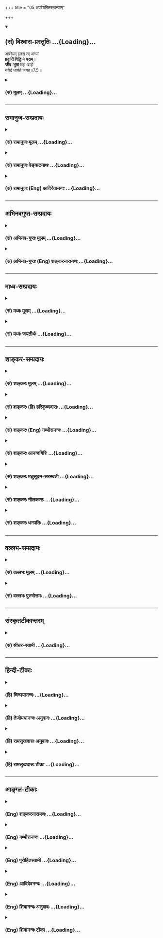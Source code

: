 +++
title = "05 अपरेयमितस्त्वन्याम्"

+++
<div class="js_include" newlevelforh1="2" title="(सं) विश्वास-प्रस्तुतिः" unfilled url="/mahAbhAratam/vyAsaH/shlokashaH/06-bhIShma-parva/03-bhagavad-gItA-parva/saMskRtam/vishvAsa-prastutiH/07_jnAna-vijnAna-yogaH/05_apareyamitastvany.md">
<details open><summary><h2>(सं) विश्वास-प्रस्तुतिः ...{Loading}...</h2></summary>

अपरेयम् इतस् त्व् अन्यां  
**प्रकृतिं विद्धि** मे **पराम्**।  
**जीव-भूतां** महा-बाहो  
ययेदं धार्यते जगत्॥7.5॥
</details>
</div>
<div class="js_include collapsed" newlevelforh1="3" title="(सं) मूलम्" unfilled url="/mahAbhAratam/vyAsaH/shlokashaH/06-bhIShma-parva/03-bhagavad-gItA-parva/saMskRtam/mUlam/07_jnAna-vijnAna-yogaH/05_apareyamitastvany.md">
<details><summary><h3>(सं) मूलम् ...{Loading}...</h3></summary>

अपरेयमितस्त्वन्यां प्रकृतिं विद्धि मे पराम्।  
जीवभूतां महाबाहो ययेदं धार्यते जगत्।।7.5।।
</details>
</div>


_________________
## रामानुज-सम्प्रदायः
<div class="js_include collapsed" newlevelforh1="3" title="(सं) रामानुजः मूलम्" unfilled url="/mahAbhAratam/vyAsaH/shlokashaH/06-bhIShma-parva/03-bhagavad-gItA-parva/saMskRtam/rAmAnujaH/mUlam/07_jnAna-vijnAna-yogaH/05_apareyamitastvany.md">
<details><summary><h3>(सं) रामानुजः मूलम् ...{Loading}...</h3></summary>

।।7.5।।**इयं** मम **अपरा** प्रकृतिः **इतः तु अन्याम्** इतः अचेतनायाः
चेतनभोग्यभूतायाः प्रकृतेः विसजातीयाकारां **जीवभूतां परं** तस्याः
भोक्तृत्वेन प्रधानभूतां चेतनरूपां मदीयां **प्रकृतिं विद्धि यया इदम्**
अचेतनं कृत्स्नं **जगद् धार्यते।**

</details>
</div>
<div class="js_include collapsed" newlevelforh1="3" title="(सं) रामानुजः वेङ्कटनाथः" unfilled url="/mahAbhAratam/vyAsaH/shlokashaH/06-bhIShma-parva/03-bhagavad-gItA-parva/saMskRtam/rAmAnujaH/venkaTanAthaH/07_jnAna-vijnAna-yogaH/05_apareyamitastvany.md">
<details><summary><h3>(सं) रामानुजः वेङ्कटनाथः ...{Loading}...</h3></summary>

  
  
।।7.5।। एवमचिद्विलक्षणत्वं प्रतिपादितम् अतथाभूताज्जीवादपि विलक्षणत्वं
प्रतिपाद्यतेअपरेयम् इति श्लोकेन। अपरा अनुत्कृष्टा अप्रधानभूतेत्यर्थः।
तुशब्दोऽत्यन्तवैलक्षण्यपरः। इतः पराम् इत्येतावतैव स्वरूपभेदे
सुवचेऽप्यन्यशब्दो वैजात्यद़ृढीकरणार्थ इत्यभिप्रायेणअचेतनाया
इत्यादिकमुक्तम्। भोक्ता भोग्यम् श्वे.उ.1।12 इत्यादिश्रुत्यनुसारेण
भोक्तृत्वभोग्यत्वाभ्यां परत्वापरत्वे दर्शिते। इदं जगत् इति
प्रमाणसिद्धनिर्देशासङ्कोचात् कृत्स्नमित्युक्तम्। तत्रइदम् इति
पराक्त्वनिर्देशेन सूचितमचेतनत्वम्। इदं च धारणं जागरादिषु सङ्कल्पत इति
प्रत्यक्षादिसिद्धम् अन्यदाऽपि स्वरूपतो धारणमिति।  
  

</details>
</div>
<div class="js_include collapsed" newlevelforh1="3" title="(सं) रामानुजः (Eng) आदिदेवानन्दः" unfilled url="/mahAbhAratam/vyAsaH/shlokashaH/06-bhIShma-parva/03-bhagavad-gItA-parva/saMskRtam/rAmAnujaH/english/AdidevAnandaH/07_jnAna-vijnAna-yogaH/05_apareyamitastvany.md">
<details><summary><h3>(सं) रामानुजः (Eng) आदिदेवानन्दः ...{Loading}...</h3></summary>

7.5 This is My lower Prakrti. But know My higher Prakrti which is different from this, i.e., whose nature is different from this inanimate Prakrti constituting the objects of enjoyment to animate beings. It is
'higher', i.e., is more pre-eminent compared to the lower Prakrti which is constituted only of inanimate substances. This higher Nature of Mine is the individual self. Know this as My higher Prakrti through which the whole inanimate universe is sustained.

</details>
</div>


_________________
## अभिनवगुप्त-सम्प्रदायः
<div class="js_include collapsed" newlevelforh1="3" title="(सं) अभिनव-गुप्तः मूलम्" unfilled url="/mahAbhAratam/vyAsaH/shlokashaH/06-bhIShma-parva/03-bhagavad-gItA-parva/saMskRtam/abhinava-guptaH/mUlam/07_jnAna-vijnAna-yogaH/05_apareyamitastvany.md">
<details><summary><h3>(सं) अभिनव-गुप्तः मूलम् ...{Loading}...</h3></summary>

।।7.4 7.5।। भूमिरिति। अपरेति। इयमिति प्रत्यक्षेण या संसारावस्थायां।
सर्वजनपरिदृश्यमाना सा चैकैव सती प्रकाराष्टकेन भिद्यते इति
एकप्रकृत्यारब्धत्वादेकमेव विश्वमिति प्रकृतिवादेऽपि अद्वैतं प्रदर्शितम्।
सैव जीवत्वं पुरुषत्वं प्राप्ता परा ममैव नान्यस्य च। सा +++(S omits सा)+++
उभयरूपा वेद्यवेदकात्मकप्रपञ्चोपरचनविचित्रा तत एव
स्वात्मविमलमुकुरतलकलितसकलभावभूमिः स्वस्वभावात्मिका सततमव्यभिचारिणी
प्रकृतिः। इदं जगत् भूम्यादि।

</details>
</div>
<div class="js_include collapsed" newlevelforh1="3" title="(सं) अभिनव-गुप्तः (Eng) शङ्करनारायणः" unfilled url="/mahAbhAratam/vyAsaH/shlokashaH/06-bhIShma-parva/03-bhagavad-gItA-parva/saMskRtam/abhinava-guptaH/english/shankaranArAyaNaH/07_jnAna-vijnAna-yogaH/05_apareyamitastvany.md">
<details><summary><h3>(सं) अभिनव-गुप्तः (Eng) शङ्करनारायणः ...{Loading}...</h3></summary>

7.4-5 Bhumih etc. Apard etc. \[The demonstrative\] 'this' denotes what
is being perceived \[as objects\] through sense-organs by all men at the
stage of mundane life. This is only one and at the same time is divided
eigth-fold. Therefore the universe is one and unitary, because it is
made of one single material cause. By this statement, monism is
demonstrated even while following the Prakrti theory. The selfsame
Prakrti has become the living one i.e., the personal Soul. Hence it is
superior \[to what has become eight-fold\]. It also belongs to Me alone
and not to anybody else. This Prakrti is \[thus\] two-fold and varied in
the form of the universe consisting of the knowables and the knower.
That is why this Prakrti (the basic material nature), being the
substratum of all beings reflected on the surface of the clean mirror,
viz., the Self , is nothing but Self's own nature and \[hence\] never
leaves Him. This world : the Earth etc. \[mentioned in the 4th verse\].

</details>
</div>


_________________
## माध्व-सम्प्रदायः
<div class="js_include collapsed" newlevelforh1="3" title="(सं) मध्वः मूलम्" unfilled url="/mahAbhAratam/vyAsaH/shlokashaH/06-bhIShma-parva/03-bhagavad-gItA-parva/saMskRtam/madhvaH/mUlam/07_jnAna-vijnAna-yogaH/05_apareyamitastvany.md">
<details><summary><h3>(सं) मध्वः मूलम् ...{Loading}...</h3></summary>

।।7.5।। अपराऽनुत्तमा। वक्ष्यमाणामपेक्ष्य जीवभूता श्रीः जीवानां
प्राणधारिणी चिद्रूपभूता सर्वदा सती एतन्महइदं महद्भूतम् बृ.उ.2।4।12 इति
श्रुतेः। जगाद चप्रकृती द्वे तु देवस्य जडा चैवाजडा तथा। अव्यक्ताख्या जडा
सा च सृष्ट्या भिन्नाष्टधा पुनः। महान्बुद्धिर्मनश्चैव पञ्चभूतानि चेति ह।
अवरा सा जडा श्रीश्च परेयं धार्यते तथा। चिद्रूपा सा त्वनन्ता च अनादिनिधना
परा। यत्समं तु प्रियं किञ्चिन्नास्ति विष्णोर्महात्मनः। नारायणस्य महिषी
माता सा ब्रह्मणोऽपि हि। ताभ्यामिदं जगत्सर्वं हरिः सुज्ञति भूतराड्। इति
नारदीये।

</details>
</div>
<div class="js_include collapsed" newlevelforh1="3" title="(सं) मध्वः जयतीर्थः" unfilled url="/mahAbhAratam/vyAsaH/shlokashaH/06-bhIShma-parva/03-bhagavad-gItA-parva/saMskRtam/madhvaH/jayatIrthaH/07_jnAna-vijnAna-yogaH/05_apareyamitastvany.md">
<details><summary><h3>(सं) मध्वः जयतीर्थः ...{Loading}...</h3></summary>

।।7.5।। अपरशब्दस्यानेकार्थत्वात् विवक्षितमर्थमाह **अपरे**ति।
अनुत्तमत्वस्य सापेक्षत्वात् किमपेक्षयेत्यत आह **वक्ष्यमाणामि**ति।
सन्निधानादिति भावः। जीवलक्षणां जीवत्वं प्राप्तमिति व्याख्याननिरासार्थमाह
**जीवभूते**ति। कथं सा जीवभूता इत्यत आह **जीवानामि**ति।
प्राणधारिणीत्येवोक्ते स्वप्राणधारिणीतिप्रतीतिः स्यात् तन्निरासार्थमुक्तं
**जीवानामि**ति। सर्वजीवदेहेषु स्थित्वा तदीयान्प्राणांस्तत्र
धारयतीत्यर्थः। स्वप्राणधारिणी कुतो न स्यात् इत्यत आह **चिद्रूपे**ति।
ज्ञानात्मकविग्रहवती। यद्वाजीव प्राणधारणे इत्यतो जीवशब्दस्य
यौगिकार्थमुक्त्वा गौणीं वृत्तिमाश्रित्यार्थान्तरमनेनोक्तम्। भूतशब्दस्य
सर्वदासत्त्ववाचित्वे प्रयोगं दर्शयति **एतदि**ति। प्रकृतिमपेक्ष्य श्रियः
परत्वोपपादनार्थमेतत्भूमिः इत्यादेरभिमतमर्थं पुराणवाक्येन स्थापयति
**जगाद** **चे**ति। देवस्यैव। सृज्यत इति सृष्टिः कार्यं
कार्यरूपेणेत्यर्थः। अनेन भूम्यादिशब्दैः पञ्चतन्मात्राण्येवोच्यन्ते न
स्थूलानि भूतानि। मन इति तत्कारणमहङ्कारः बुद्धिरिति महत्तत्त्वम् अहङ्कार
इत्यविद्यासंयुक्तमव्यक्तंभिन्ना प्रकृतिरष्टधा इति वचनादिति व्याख्यानं
निरस्तम्। कार्यरूपेणाष्टधा भिन्नेति व्याख्यानसम्भवेन
प्रसिद्धार्थपरित्यागायोगान्महत्यहङ्कारस्यान्तर्भाव इत्येवेति सम्बन्धः।
जडेत्यवरत्वोपपादनम्। श्रीः परा इत्यस्योपपादनमियं धार्यते तयेत्यादि।
अनन्ता देशतः गुणतश्च। परा मुख्या। अनादिनिधना नत्वव्यक्तवद्विक्रियावती।

</details>
</div>


_________________
## शाङ्कर-सम्प्रदायः
<div class="js_include collapsed" newlevelforh1="3" title="(सं) शङ्करः मूलम्" unfilled url="/mahAbhAratam/vyAsaH/shlokashaH/06-bhIShma-parva/03-bhagavad-gItA-parva/saMskRtam/shankaraH/mUlam/07_jnAna-vijnAna-yogaH/05_apareyamitastvany.md">
<details><summary><h3>(सं) शङ्करः मूलम् ...{Loading}...</h3></summary>

।।7.5।। **अपरा** न परा निकृष्टा अशुद्धा अनर्थकरी संसारबन्धनात्मिका
**इयम्। इतः** अस्याः यथोक्तायाः **तु अन्यां** विशुद्धां **प्रकृतिं** मम
आत्मभूतां **विद्धि** **मे परां** प्रकृष्टां **जीवभूतां**
क्षेत्रज्ञलक्षणां प्राणधारणनिमित्तभूतां हे **महाबाहो यया** प्रकृत्या
**इदं धार्यते जगत्** अन्तः प्रविष्टया।।

</details>
</div>
<div class="js_include collapsed" newlevelforh1="3" title="(सं) शङ्करः (हि) हरिकृष्णदासः" unfilled url="/mahAbhAratam/vyAsaH/shlokashaH/06-bhIShma-parva/03-bhagavad-gItA-parva/saMskRtam/shankaraH/hindI/harikRShNadAsaH/07_jnAna-vijnAna-yogaH/05_apareyamitastvany.md">
<details><summary><h3>(सं) शङ्करः (हि) हरिकृष्णदासः ...{Loading}...</h3></summary>

।।7.5।। यह ( उपर्युक्त ) मेरी अपरा प्रकृति है अर्थात् परा नहीं किंतु
निकृष्ट है अशुद्ध है और अनर्थ करनेवाली है एवं संसारबन्धनरूपा है। और हे
महाबाहो इस उपर्युक्त प्रकृतिमें दूसरी जीवरूपा अर्थात् प्राणधारणकी
निमित्त बनी हुई जो क्षेत्रज्ञरूपा प्रकृति है अन्तरमें प्रवृष्ट हुई जिस
प्रकृतिद्वारा यह समस्त जगत् धारण किया जाता है उसको तू मेरी परा प्रकृति
जान अर्थात् उसे मेरी आत्मरूपा उत्तम और शुद्ध प्रकृति जान।

</details>
</div>
<div class="js_include collapsed" newlevelforh1="3" title="(सं) शङ्करः (Eng) गम्भीरानन्दः" unfilled url="/mahAbhAratam/vyAsaH/shlokashaH/06-bhIShma-parva/03-bhagavad-gItA-parva/saMskRtam/shankaraH/english/gambhIrAnandaH/07_jnAna-vijnAna-yogaH/05_apareyamitastvany.md">
<details><summary><h3>(सं) शङ्करः (Eng) गम्भीरानन्दः ...{Loading}...</h3></summary>

7.5 O mighty-armed one, iyam, this; is apara, the inferior (Prakrti)-not
the higher, (but)-the impure, the source of evil and having the nature
of worldly bondage. Viddhi, know; anyam, the other, pure; prakrtim,
Prakrti; me, of Mine, which is essentially Myself; which, tu, however;is
param, higher, more exalted; itah, than this (Prakrti) already spoken
of; Jiva-bhutam, which has taken the form of the individual souls, which
is characterized as 'the Knower of the body (field)', and which is the
cause of sustenance of life; and yaya, by which Prakriti; idam, this;
jagat, world; dharyate, is upheld, by permeating it.

</details>
</div>
<div class="js_include collapsed" newlevelforh1="3" title="(सं) शङ्करः आनन्दगिरिः" unfilled url="/mahAbhAratam/vyAsaH/shlokashaH/06-bhIShma-parva/03-bhagavad-gItA-parva/saMskRtam/shankaraH/AnandagiriH/07_jnAna-vijnAna-yogaH/05_apareyamitastvany.md">
<details><summary><h3>(सं) शङ्करः आनन्दगिरिः ...{Loading}...</h3></summary>

।।7.5।। अचेतनवर्गमेकीकर्तुं प्रकृतेरष्टधा परिणाममभिधाय
विकारावच्छिन्नकार्यकल्पं चेतनवर्गमेकीकर्तुं पुरुषस्य
चैतन्यस्याविद्याशक्त्यवच्छिन्नस्यापि प्रकृतित्वमुक्तां प्रकृतिमनूद्य
दर्शयति **अपरेति।** निकृष्टत्वं स्पष्टयति **अनर्थकरीति।** अनर्थकरत्वमेव
स्फोरयति **संसारेति।** कथंचिदप्यनन्यत्वव्यावृत्त्यर्थस्तुशब्दः।
अन्यामत्यन्तविलक्षणामिति यावत्। अन्यत्वमेव स्पष्टयति **विशुद्धामिति।**
प्रकृतिशब्दस्यान्यप्रयुक्तस्यार्थान्तरमाह **ममेति।** प्रकृष्टत्वमेव
भोक्तृत्वेन स्पष्टयति **जीवभूतामिति।** प्रकृत्यन्तरादस्याः
प्रकृतेरवान्तरविशेषमाह **ययेति।** नहि जीवरहितं जगद्धारयितुं
शक्यमित्याशयेनाह **अन्तरिति।**

</details>
</div>
<div class="js_include collapsed" newlevelforh1="3" title="(सं) शङ्करः मधुसूदन-सरस्वती" unfilled url="/mahAbhAratam/vyAsaH/shlokashaH/06-bhIShma-parva/03-bhagavad-gItA-parva/saMskRtam/shankaraH/madhusUdana-sarasvatI/07_jnAna-vijnAna-yogaH/05_apareyamitastvany.md">
<details><summary><h3>(सं) शङ्करः मधुसूदन-सरस्वती ...{Loading}...</h3></summary>

।।7.5।। एवं क्षेत्रलक्षणायाः प्रकृतेरपरत्वं वदन्क्षेत्रज्ञलक्षणां परां
प्रकृतिमाह या प्रागष्टधोक्ता प्रकृतिः सर्वाचेतनवर्गरूपा सेयमपरा निकृष्टा
जडत्वात्परार्थत्वात्संसारबन्धरूपत्वाच्च। इतस्त्वचेतनवर्गरूपायाः
क्षेत्रलक्षणायाः प्रकृतेरन्यां विलक्षणां
तुशब्दाद्यथाकथंचिदप्यभेदायोग्यां जीवभूतां चेतनात्मिकां क्षेत्रलक्षणां मे
ममात्मभूतां विशुद्धां परां प्रकृष्टां प्रकृतिं। हे महाबाहो यया
क्षेत्रज्ञलक्षणया जीवभूतयाऽन्तरनुप्रविष्टया प्रकृत्येदं जगदचेतनजातं
भाव्यते स्वतो विशीर्य उत्तभ्यतेअनेन जीवेनात्मनानुप्रविश्य नामरूपे
व्याकरवाणि इति श्रुतेः। नहि जीवरहितं धारयितुं शक्यमित्यभिप्रायः।

</details>
</div>
<div class="js_include collapsed" newlevelforh1="3" title="(सं) शङ्करः नीलकण्ठः" unfilled url="/mahAbhAratam/vyAsaH/shlokashaH/06-bhIShma-parva/03-bhagavad-gItA-parva/saMskRtam/shankaraH/nIlakaNThaH/07_jnAna-vijnAna-yogaH/05_apareyamitastvany.md">
<details><summary><h3>(सं) शङ्करः नीलकण्ठः ...{Loading}...</h3></summary>

।।7.5।। एवं क्षेत्रात्मिकां प्रकृतिमुक्त्वा क्षेत्रज्ञात्मिकां तामाह
**अपरेयमिति।** इयं प्रागुक्ता सा अपरा अश्रेष्ठा जडत्वात्। इतस्तु
विलक्षणामन्यां परां चेतनत्वेन मदनन्यत्वादुत्कृष्टां मे मत्संबन्धिनीं
प्रकृतिं जीवभूतां प्राणधारणनिमित्तभूतां क्षेत्रज्ञाख्यां विद्धि जानीहि।
हे महाबाहो यया प्रकृत्या अन्तःप्रविष्टया इदं जगत्स्थावरजंगमशरीरात्मकं
धार्यते।

</details>
</div>
<div class="js_include collapsed" newlevelforh1="3" title="(सं) शङ्करः धनपतिः" unfilled url="/mahAbhAratam/vyAsaH/shlokashaH/06-bhIShma-parva/03-bhagavad-gItA-parva/saMskRtam/shankaraH/dhanapatiH/07_jnAna-vijnAna-yogaH/05_apareyamitastvany.md">
<details><summary><h3>(सं) शङ्करः धनपतिः ...{Loading}...</h3></summary>

।।7.5।। अचेतनवर्गस्य स्वस्मिन्कल्पितत्वं वक्तुं प्रकृतेरष्टधा
परिणाममभिधाय विकारावच्छिन्नस्य कार्यकल्पस्य तथात्वं वक्तुं
चैतन्यस्याविद्यावच्छिन्नस्य प्रकृतित्वमुक्तां प्रकृतिमनूद्य दर्शयति
अपरेति। अपरा निकृष्टाऽशुद्धत्वात् अनर्थकत्वात् संसारस्वरुपत्वात्
बन्धनात्मकत्वात् इयमष्टप्रकारा इतोऽस्या अन्याम्।
कथमप्यनन्यत्वव्यावृत्त्यर्थस्तुशब्दः। विशुद्धत्वात् प्रकृतिं
परामुत्कृष्टां जीवभूतां क्षेत्रलक्षणां प्राणधारणनिमित्तभूतां ममात्मभूतां
विद्धि जानिहि। नहि जीवरहितं जगद्धारयितुं शक्यमित्याशयेन
प्रकृत्यन्तरादस्याः प्रकृतेरवान्तविशेषमाह। यया जगदन्तप्रविष्टयाअनेन
जीवेनात्मनाऽनुप्रविश्य नामरुपे व्याकरवाणि इति श्रुतेर्धार्यते स्वतो
विशीर्यज्जगदचेतनवर्गो विष्टभ्यते यथा महाबाहुना त्वया स्वतो विनश्यत्
राज्यं क्षेत्रधर्मं च धारयितुं शक्यते तथेति भूतानां यथा मृन्मयो घटो
भृत्प्रकृतिक इति कार्यलिङ्गकमनुमानं प्रमाणयन् तद्द्वारा स्वस्य
तत्पदार्थस्याभिन्ननिमित्तोपादानकारणत्वं द्रर्शयति एतदिति। एते परापरे
क्षेत्रक्षेत्रज्ञलक्षणे प्रकृती योनी कारणभूते येषां सर्वेषां भूतानां
कारणभूते तस्मात्स्वप्रकृतिद्वयद्वाराहं सर्वज्ञ ईश्वरो वेदान्तप्रतिपाद्यः
कृत्स्त्रस्य समग्रस्य जगतः प्रभवः उत्पत्तिः प्रलयो विनाशः।
उत्पत्तिविनाशकारणमित्यर्थः। तथाच भगवतो व्यासस्य सूत्राणिजन्माद्यस्य
यतःप्रकृतिश्च प्रतिज्ञादृष्टान्तानुरोधात्अभिध्योपदेशाच्च
साक्षाच्चोभयाम्रानात्आत्मकृतेः परिणामात्योनिश्च हि गीयते इति पूर्वाधिकरण
ब्रह्म जिज्ञास्यमित्युक्तं किलक्षणं पुनस्तद्ब्रह्येत्यत आह
भगवान्सूत्रकारः। जन्मोत्पत्तिरादिर्यस्य तदिदं जन्मास्थितिभङ्गं जन्मादि
अस्य प्रत्यक्षादिसंनिधापितस्य वित्रित्रस्य जगतो यतो जन्मादि
यस्मात्सर्वज्ञात्सर्वशक्तेः कारणद्भवति तद्ब्रह्म। तथाच श्रुतिःयतो वा
इमानि भूतानि जायन्ते। येन जातानि जीवन्ति। यत्प्रयन्तित्यभिसंविशन्ति।
तद्ब्रह्म तद्विजिज्ञासस्व इति। तथाच जगज्जन्मादिकारणत्वं ब्रह्मणो
लक्षणमुक्तम्। तच्च घटादीनां मृदातिवत्प्रकृतित्वे कुलालादिवन्निमित्वे
समानमित्यतो भवति विमर्शः किमात्मकं पुनर्ब्रह्मणः कारणत्वं स्यादिति। तत्र
निमित्तकारणत्वमेव केवलं स्यादिति प्रतिभाति। कस्मात्
ईक्षापूर्वककर्तृत्वश्रवणात्स ईक्षांचक्रेस प्राणमसृजत् इत्यादिश्रुतिभ्यः।
ईक्षापूर्वकं च कर्तृत्वं निमित्तकारणेष्वेव समानमित्यतो भवति विमर्शः
किमात्मकं पुनर्ब्रह्मणः कारणत्वं स्यादिति। तत्र निमित्तकारणत्वमेव केवलं
स्यादिति प्रतिभाति। कस्मात् ईक्षापूर्वककर्तृत्वश्रवणात्स ईक्षांचक्रेस
प्राणमसृजत् इत्यादि श्रुतिभ्यः। ईक्षापूर्वकं च कर्तृत्वं
निमित्तकारणेष्वेव कुलालादिषु दृष्टम्। अनेककारकपूर्विका च
क्रियाफलसिद्धिर्लोके दृष्टा। सच न्याय आदिकर्तर्यापि युक्तः संक्रामयितुं
ईश्वरत्वप्रसिद्धेश्च। ईश्वराणां हि राजवैवस्तवतादीनां निमित्तकारणत्वमेव
केवलं प्रतीयते तद्वत्परमेश्वरस्यापि निमित्तकारणत्वमेव प्रतिपत्तुं
युक्तम्। कार्य चेदं जगत्सावयममचेतनमशुद्धं च दृश्यते तस्य कारणेनापि
तत्सदृशेनैव भाव्यम्। कार्यकारणयोर्मृद्धटादिरुपयोः सादृशयदर्शनात्। ब्रह्म
चनिष्करं निष्क्रियं शान्तं निरवद्यं निरञ्जनम् इत्यादिश्रुतिभ्यो
नैवंविधमवगभ्यते पारिशेष्यात्ततोऽन्यदुपादानकारणमशुद्य्धादिगुणकं
स्मृतिप्रसिद्धमभ्युपेयम्। ब्रह्मकारणत्वश्रुतेर्निमित्तमात्रे
पर्यवसानादित्येवंप्राप्ते आह। प्रकृतिश्चोपादानकारणं ब्रह्माभ्युपेयं
निमित्तकारणं च। न केवलं निमित्तकारणमेव तत्र हेतुमाह
प्रतिज्ञादृष्टान्तानुपरोधात्। एवं प्रतिज्ञादृष्टान्तौ श्रौतौ
नोपरुध्येते। प्रतिज्ञा तावत्उततमादेशमप्राक्षो येनाश्रुतं श्रुतं भवत्यमतं
मतमविज्ञातं विज्ञातम् इत्येकविज्ञानेन सर्वविज्ञानं प्रतिज्ञातम्।
तत्रोपादानकारणे विज्ञाते सर्वं विज्ञातं भवति।
कार्यस्योपादातकारणाव्यतिरेकात्। तक्षादिनिमित्तकारणात्प्रासादादेः
कार्यस्य लोकेऽव्यतिरेकानुपलब्धेर्नास्ति निमित्तकारणाव्यतिरेकः। कार्यस्य
दृष्टान्तोऽपियता सौम्यैकेन मृत्पिण्डेन सर्वं मृन्मयं विज्ञातं
स्याद्वाचारम्भणं विकारो नामधेयं मृतिकेत्येव सत्त्यम् इत्युपादानकारणगोचर
एव आम्रायते। एवं यथासंभवं प्रतिवेदान्तं प्रतिज्ञादृष्टान्तौ
प्रकृतित्वप्रसाधनौ प्रत्येतव्यौयतो वा इमानि भूतानि जायन्ते इत्यत्र यत
इतीयमपि पञ्चमी प्रकृतिलक्षणे एवापादाने द्रष्टव्या। जनिकर्तुः प्रकृतिः इति
विशेषस्मरणात्। निमित्तत्वं तु अधिष्ठात्रन्तराभावादधिगन्तव्यम्।
प्रागुत्पत्तेरेकमेवाद्वितीयमित्यवधारणात्।
अधिष्ठात्रन्तराभावादधिन्तव्यम्।
प्रागुत्पत्तेरेकमेवाद्वितीयमित्यवधारणात्। अधिष्टात्रन्तरत्वे एकविज्ञानेन
सर्वविज्ञानस्यासंभवेन प्रतिज्ञादृष्टान्तोपरोधस्यात्रापि प्रसङ्गाच्च
तस्याधिष्ठात्रन्तराभावाद्ब्रह्मणः कर्तुत्वं
उपादानान्तराभावात्प्रकृतित्वम्। ब्रह्मणः कर्तृत्वप्रकृतित्वे
हेत्वन्तरमाह अभिध्येति। सोऽकामयत बहु स्यां प्रजायेतेतितदैक्षत बहुस्यां
प्रजायेयेति चाभिध्यापूर्विकायाः स्वातन्त्रयप्रवत्तेः कर्तेति गम्यते। बहु
स्यामिति प्रत्यगात्मविषयत्वात्। बहुभवनाभिध्यानस्य प्रकृतिरिति ब्रह्मणः
प्रकृतित्वे हेत्वन्तरमाह साक्षादिति। सर्वाणि ह वा इमानि भूतानि आकाशदेव
समुत्पद्यन्ते आकाशे प्रत्यस्तं यान्ति इति श्रुत्या साक्षाद्ब्रह्मैव
कारणमुपादायोभयोः प्रभवप्रलययोराम्रानात्। यद्धि यस्मादुत्पद्यते यस्मिंश्च
प्रलीयते तत्तस्योपादानं प्रसिद्धम्। यथा घटरुचकादेः मृत्सुवर्णादि। तत्रैव
हेत्वन्तरमाह आत्मकृतेरिति। तदात्मानं स्वयमकुरुत इत्यामनः आत्मानमिति
कर्मत्वस्य स्वयमकुरुतेति कर्तृत्वस्य च दर्शनात्। ननु पूर्वसिद्धस्य सतः
कर्तृत्वेन व्यवस्थितस्य क्रियमाणत्वं कथमिति चेतत्राह परिणामादिति।
घटादिरुपेण मृदातिवत्पूर्वसिद्धिस्यापि सत आत्मनो विशेषेणात्मना
परिणआमात्स्वमिति विशेषणाच्च निमित्तान्तरानपेक्षत्वं च प्रतीयते
परिणामादिति पृथक्सूत्रं वा। इतश्च ब्रह्म प्रकृतिःसच्च
त्यच्चाभवन्निरुक्तं चानिरुक्तं च इत्यादिना ब्रह्मणएव विकारात्मना
परिणामाभ्रानात्। तत्र हेत्वन्तरमाह योनिरिति। कर्तारमीशं पुरुषं
ब्रह्मयोनिम् इतियद्भूतयोनिं परिपश्यन्ति धीराः इति च वेदान्तरेषु हि
यस्माद्योनिश्च ब्रह्म गीयते योनिशब्दश्च प्रकृतिवचनो लोके समधिगतःपृथिवी
योनिरोषधिनस्पतीनाम् इति। यत्पुरुक्तं ईक्षापूर्वकं कर्तृत्वं
निमित्तकारणेष्वेव कुलालादिषु लोके दृष्टं नोपादानेषु इत्यादि
तत्प्रत्युत्यते। न लोकवदिह भवितव्यम्। नह्ययमनुमान गम्योऽर्थः शब्दगम्यता
चास्यार्थस्यातो यथाशब्दमिह भवितव्यं शब्देश्चेक्षितुरीश्वरस्य प्रकृतित्वं
प्रतिपादयतीत्यवोचाम। तथायेन्शचरकारणत्ववादिश्रुत्यनुसारिणीनांअहं
कृत्स्त्रस्य जगतः प्रभवः प्रलयसतथायत्तत्सुक्षममविज्ञेयंस ह्यन्तरात्मा
भूतानां क्षेत्रज्ञश्चेति कथ्यते। तस्मादव्यक्तमुत्पन्नं त्रिगुणं
द्विजसत्तम्। अव्यक्तं पुरुषे ब्रह्मन्निर्गुणे संप्रलीयते।। अतश्च
संक्षेपमिदं श्रृणुध्वं नारायणः सर्वमिदं पुराणः। स सर्गकाले च करोति सर्वं
सैहारकाले च तदत्ति भूयः।। तस्मात्काद्याः प्रवन्ति सर्वे स मूलं शाश्वतिकः
स नित्यः इत्याद्यनेकासामीश्वरस्याभिन्ननिमित्तोपादानकारणतायाः
प्रतिपादकानां स्मृतीनामेवार्थ उपादेयो नत्वचेतनं प्रधानं स्वतन्त्रं जगतः
कारणम्। अण्वादयो जगत उपादानकारणमीश्वरस्तु निमित्तकारणमिति प्रतिपादकानां
साङ्ख्यादिस्मृतीनां गीतादिस्मृतीनां वेदानुरोधिनीनामुपादेयत्वावश्यकत्वेन
तद्विरोधिनीनामेव हेयत्वौचित्यात्। ननु जगत उपादानं ब्रह्म नोपपद्यते
चेतनाादनन्दघनाच्छुद्धाद्ब्रह्मणोऽचोतनस्य सुखदुःखमोहात्मक्सय
प्रीतिपरितापविषादादिहेतोः
स्वर्गनरकाद्युच्चावचरुपस्याशुद्धस्यात्यन्तविलक्षणत्वाद्विलक्षणानां
चोपादानोपादेयभावो लोके नैव दृश्यते। नहि घटादिकार्यं सुवर्णोपादानकं भवति
न वा मुकुटादिकार्यं मृदुपादानकं तस्माज्जगत्सदृशमचेतनं प्रधानादिकमेव
जगदुपादानमप्युपेयम्। तदैक्षत बहु स्याम् इत्यादिचेतनकारणवादास्तु
युक्तिविरोधादचेतनप्रधानपरतया उपचारदीश्वरस्य निमित्त्वमात्रपरतया वा नेया
अचेतनेतपि चेतनवदुपचारदर्शनात्। यथामृदब्रवीदापोऽब्रुवन् इतितत्तेज ऐक्षत
ता आपः ऐक्षन्त ते हेमे प्राणा अहंश्रेयसे विवदमाना ब्रह्म जग्मुः इतिते ह
वाचमूचुस्त्वन्न उद्गाय इत्यादिषु श्रुतिषु लोकेऽपि प्रत्यासन्नपतनतां
कूलस्यालक्ष्य कूलं पिपतिषतीत्यचेतनेपि चेतनवदुपचारो दृष्ट इति चेदुच्यते।
किं यत्किंचिद्वैलक्षण्याज्जगदीश्वरोपादानकं नोपपद्यते उत बहुवैलक्षण्यात्।
नाद्यः। चैतनायतनाच्छरीरात्तदनायतनाद्रोमयाच्चतद्विधस्य केशादेः वृश्चिक्य
चोत्पत्तिदर्शनात्। न द्वितीयः। उदाहृतप्रकृतिविकारयो रुपादिभेदेन
बहुवैलक्षण्यस्योपलभ्यमानत्वात्। किंच ययोः प्रकृतिविकारभावस्तयोः सादृश्यं
किमात्यन्तिकं उत यत्कंचिदाद्ये प्रकृतिविकारभाव एव प्रलीयते। द्वितीयेतु
शरीरादीनां पार्थिकत्वादिस्वभावस्य केशादिष्वनुवृत्तिरिव ब्रह्मणोऽपि
सत्तालक्षणस्य स्वभावस्याकाशादावनुवृप्रलीयते। द्वितीयतु शरीरादीनां
पार्थिवत्वादिस्वभावस्य केशादिष्वनुवृत्तिरिव ब्रह्मणोऽपि सत्तालक्षणस्य
स्वभावस्याकाशादावनुवृत्तिर्दृश्यत इति नानुपपत्तिः। किं
चेश्वरकारणत्वनिषेधकं वैलक्षण्यं किमशेषस्येश्वरस्वभावस्याननुवर्तनं उत
यस्य कस्यचित् उत चैतन्यस्य आद्यपक्षद्वये उक्तमेव हेतुद्वयमनुसंधेयम्। न
तृतीयः। समस्तस्य वस्तुजातस्येश्वरप्रकृतिकत्वादिनंप्रति
यच्चैतन्येनानन्वितं नामीश्वर प्रकृतिकं दृष्टमिति वक्तुमशक्यत्वेन
दृष्टान्ताभावात्। ननु यदि चेतनं शुद्धं शब्दादिहीनं ब्रह्म
तद्विपरीतस्याचेतनस्याशुस्थूलत्वसावयवत्वपरिच्छिन्नत्वादिधर्मकस्य
शब्दादिमतश्च कार्यस्य कारणमिष्टते तर्हि प्रागुत्पत्तेः
कार्यासत्त्वप्रसङ्गस्य सत्कायवादिनस्तवानिष्टस्यापत्तिः। किंच प्रलये
ईश्वरेणाविभागमापद्यमानं कार्यं स्वीयेन धर्मेण कारणमिति दूषयेदिति
ब्रह्मणोऽप्यशुद्य्धादिमत्त्वप्रसङ्गः। अपिचास्मिन्नीश्वरकारणवादेऽपरमप्यसमंजसम्।
सर्वस्य विभागस्याविभागगतस्य पुनरुद्भवे
नियमकारणाभावाद्भोक्तृभोग्यादिविभागेनोत्पत्तिर्न प्राप्तोतीति। किंच
सर्वेषां भोक्तॄणां ब्रह्मणैक्यप्राप्तानां कर्मादिनिमित्तप्रलयेऽपि
पुनरुत्पत्तिस्वीकारे मुक्तानामपि पुनरुत्पत्तिप्रसङ्गः। यदीदं जगत्प्रलये
विभक्तमेव तिष्ठतीतिचेत्प्रलयस्यैवासंभवापत्तिरिति चेदुच्यते। यथेदानीं
कार्यं कारणात्मना सत्तथा प्रागुत्पत्तेरपीति गम्यते। यत्तूक्तं प्रलय
ईश्वरेणाविभागमापन्नमित्यादि तन्न। न दूषयतीत्यत्र दृष्टान्तस्य
सत्त्वात्तद्यथा घटादयो मृदादिप्रकृतिका विकारा
विभागावस्थायामु़च्चावचमध्यमप्रमेदाः सन्तः पुनः कारणाविभागमापन्ना न कारणं
स्वधर्मेण दूषयन्ति कारणे कार्यस्य स्वधर्मेण स्थित्यभ्युपगमप्रसङ्गाच्च।
किंच कार्यस्य कारणानन्यत्वं न प्रलये एवापितु त्रिष्वपि कालेषुआत्मैवेदं
सर्वब्रह्मैवेदं सर्वं पुरस्तात्सर्वं खल्विदं ब्रह्म
इत्येवमादिश्रुतिष्वविशेषेण कार्यस्य कारणानन्यत्वश्रवणात्। कार्यस्य
कारणानन्यत्वेऽपि यथा स्वयं प्रसारितया मायया मायावी त्रिष्वपि कालेषु न
संस्पृश्यते तस्या अवस्तुत्वात् तथा परमात्मापि संसारमायया न संस्पृश्यत
इति कल्पितस्य गुणेन दोषेण वाधिष्टानस्यान्यथात्वायोगात्। यदपि सर्वस्य
विभागस्येत्यादि तदपि न। यथा सुषुप्तिसमाध्यादावपि
स्वाभाविक्यामविभागप्राप्तौ सत्यां मिथ्याज्ञानपोदितत्वात्। यदपि सर्वस्य
पूर्ववद्विभागो भवत्येवमिहापि भविष्यतीत्यदोषात्। एतेन मुक्तानां
पुनरुत्पत्तिप्रसङ्गः प्रत्युक्तः सम्यग्ज्ञानेन
मिथ्याज्ञानस्यापोदितत्वात्। किंच शब्दादिहीनात्प्रधानादेः शब्दादिमतो जगतो
वैलक्षण्यान्न जगत्प्रधादिप्रकृतिकमिति विलक्षणत्वान्नेदं जगत्
ब्रह्मप्रकृतिकमित्याद्युक्तदोषाणां प्रधानादिकारणवादेऽपि
तुल्यत्वादस्मिन्पक्षे न शङ्कितव्याः। तस्मादीश्वरकारणवाद एव यक्तियुक्तः
श्रुतिस्मृतीकमित्याद्युक्तदोषाणां प्रधानादिकारणवादेऽपि
तुल्यत्वादस्मिन्पक्षे न शङ्कितव्याः। तस्मादीश्वरकारणवाद एव युक्तयुक्तः
श्रुतिस्मृतीहासपुराणतात्पर्यसिद्धः सर्वैर्मुमुक्षुभिरभ्युपेयः। एतेन
चेतनकर्तृकमपीक्षणं प्रधानादावौपचारिकंमृदब्रवीत् इत्यादिवदिति
प्रत्युक्तम्। मुख्यसंभवे औपचारिकाश्रयणानौचित्यात्। सेयं तैवतैक्षत
हन्ताहमिमास्तिस्त्रो देवता अनेन जीवेनात्मनानुप्रविश्य नामरुपे व्याकरवाणि
इति ईक्षितुर्जीवात्मभावेन प्रवेशश्रवणाच्च। मृतब्रवीदित्येवंजातीयकया
श्रुत्यापि मृदाद्यभिमानिन्यो वागाद्यभिमानिन्यश्च चेतना देवता
वदनसंवदनादिषु चेतनोचितव्यवहारेषु व्यपदिश्यन्ते। कूलं पिपतिषतीत्यत्रापि
कूलस्य पतनेच्छाचेतनरुपाधिष्ठानापेक्षाप्रकृतित्वं चेश्वरस्यप्रकृतिश्च
प्रतिज्ञादृष्टान्तानुपरोधात् इति सूत्रे साधितमेवेति स्पष्टं चेदमाकरे।

</details>
</div>


_________________
## वल्लभ-सम्प्रदायः
<div class="js_include collapsed" newlevelforh1="3" title="(सं) वल्लभः मूलम्" unfilled url="/mahAbhAratam/vyAsaH/shlokashaH/06-bhIShma-parva/03-bhagavad-gItA-parva/saMskRtam/vallabhaH/mUlam/07_jnAna-vijnAna-yogaH/05_apareyamitastvany.md">
<details><summary><h3>(सं) वल्लभः मूलम् ...{Loading}...</h3></summary>

।।7.5।। अपरेति इतस्त्वन्यामजडां चित्स्वरूपां परां भोक्तृत्वेन प्रधानभूतां
पुरुषत्वेन निर्दिष्टामत्र जीवभूतां मे प्रकृतिं चिदंशभूतां विद्धि। अत्र
जीवः पूर्वमविद्यया क्रियत इत्ययुक्तम्। तथा सति जीवीभूतामिति
स्यात्पुत्रीभूतइतिवत्। जीवत्वं च नाविद्याकृतं किन्तु भगवता सहजेच्छया
कृतं विभागस्याविद्याकृतत्वे मानाभावात्। सच्चिदानन्दरूपो हि
भगवान्पुरुषोत्तमः। एककोटिनिविष्टश्चिद्रूपश्चाक्षरतः परः।। तस्य माया
द्विविधेति पूर्वं निरूपितम्। तत्र चिद्रूपस्य या माया सा व्यामोहिका
स्वपुरुषं व्यामोहियत्वा जीवतामापादयति। जीवतीति जीवः
केवलप्राणधारणप्रयत्नवान् तृतीयस्कन्धे अ.30 मायया जीवतापन्नतया
तथानिरूपणात्। स हि मायया व्यामोहितः व्याकुलः सन् सदानन्दकृतसृष्टौ यः
सूत्रात्मक आसन्यो दशविधप्राणरूपस्तमवलम्ब्य तिष्ठति तदा जीव
इत्युच्यते। जीव प्राणधारणे इति धातोः कर्त्तरि अन्प्रत्ययः। बोधरूपोऽप्ययं
आनन्दरूपस्य पृथग्भूतत्वादानन्दार्थं तया व्यामोहितस्तत्सम्बन्धादानन्दो
भविष्यतीति बुद्ध्या तया सम्पद्यते। अयं च विभागः बहु स्यां प्रजायेय
छां.उ.6।2।3 इतीच्छया। इच्छाऽपि तस्य सर्वभवनसमर्था
स्वरूपमेवधर्मरूपेणाभवत् इच्छारूपेणापि भवति। तत्र सदंशस्य क्रियारूपा
शक्तिः चिदंशस्य व्यामोहिका माया आनन्दरूपस्य जगत्कारणभूता एतत्ति्रतयरूपा
शक्तिः सच्चिदानन्दरूपस्य भावः नत्वतलादिवाच्यः तथा भगवतो भावस्वरूपादेव
निर्मितत्वात्। न च सर्वदा भवतीति शङ्कनीयम् आपादकहेतुभूतकालस्य अभावात्।
जाते पुनः काले तस्यैव नियामकत्वात्। न सर्वदा भविष्यति पूर्वमेव
जातत्वात्। तत्सङ्गे इच्छादीनामपि
जातत्वादिच्छादयस्तदंशभूतांस्तान्सदैकरूपान् स्थापयन्ति। तथा च तस्या अंशं
प्रतिगृह्णाति स भगवान्। इच्छारूपः स एव कामः सोऽकामयत बृ.उ.1।2।467
इत्युक्तः। तया कृत्वा भेदरूपया सच्चिदानन्दधर्माः स्वयं भिद्यमानाः
स्वाश्रयमपि भिन्दन्ति तदा स भगवान् सर्वतः पाणिपादान्तो भवति साकारतां
चापद्यते भिन्नोऽपि तथामिलितोऽभिन्न इवाखण्डो भवति तदपेक्षया
कार्यरूपस्याल्पत्वात्। तानि त्रीण्यपि रूपाणि पूर्णशब्देनोच्यन्ते। अत एव
सद्रूपस्य कार्ये प्रत्येकपर्यवसायित्वम्। प्रजायेय
इतीच्छयोत्कर्षापकर्षरूपेण जातः तत्र आनन्द उत्कृष्टः तदेतरौ तं सेवमानौ
जातौ ततश्च तयोर्धर्मौ ज्ञानक्रिये भगवच्छक्तिरूपे ज्ञाते तदा स
आनन्दज्ञानक्रियाशक्तिमान् जातः तदा चिदंशस्य शक्तिः आनन्दे गतत्वात्
ज्ञानधर्मस्य तं व्यामोहयति तदा तस्य जीवत्वम्। सदंशस्तु
क्रियाशक्तेर्गतत्वादव्यक्ततामापद्यते। पश्चान्मूलभूतिक्रियांशाभिर्यथायथं
अभिव्यज्यते। पश्चात्तस्यां तत्कृतधर्मे वा तिरोहिते स्वयमपि तिरोभवति तदा
तस्यां मूलेच्छया जातः शब्दोऽभिव्यक्तस्तिष्ठति जीवभगवद्बुद्धिषु जीवे
भगवति च। एवं चिद्रूपोऽपि ज्ञानशक्त्यंशभूतैर्ज्ञानैरभिव्यज्यते तिरोभवति
च। प्रयत्नस्तु तस्यापराधीन इति स जीवग्रहणार्थं सर्वदा तिष्ठति। स
चेद्भगवांस्तस्मै तां पूर्णां ज्ञानशक्तिं प्रयच्छेत् तदा तां व्यामोहिकां
मायां त्यजति प्रयत्नं च स्वरूपे चावतिष्ठति अपराधीनश्च भवति।
जगत्कर्तृत्वं तु न भवति तस्य सा मायाशक्तिर्न भवति यतः
आनन्दस्यैवोत्कृष्टत्वात्। हीनता तु आपाततो वर्तते आनन्देन सह
मिलितस्त्वानन्दोऽपि भवति। स चेत्स्वधर्मेण संगृह्णीयात्। यथोक्तं
विष्णुपुराणे 6।7।61विष्णुशक्तिः परा प्रोक्ता क्षेत्रज्ञाख्या तथाऽपरा।
अविद्या कर्मसंज्ञाऽन्या तृतीया शक्तिरिष्यते। इति। इयं प्रक्रिया
सर्वश्रुतिवाक्यानुरोधेन श्रुतार्थापत्तिसिद्धा सर्वत्रैवोपयुज्यते अन्यथा
प्रक्रियावाक्यानि बाधते इति श्रीमदाचार्योक्तपदव्याख्या। जीवभूतो भगवदंशः
ययेदं जगत् शरीरं जडं सदसन्मिश्रितं विराड्रूपं धार्यते तां मे परां
प्रकृतिं विद्धि।

</details>
</div>
<div class="js_include collapsed" newlevelforh1="3" title="(सं) वल्लभः पुरुषोत्तमः" unfilled url="/mahAbhAratam/vyAsaH/shlokashaH/06-bhIShma-parva/03-bhagavad-gItA-parva/saMskRtam/vallabhaH/puruShottamaH/07_jnAna-vijnAna-yogaH/05_apareyamitastvany.md">
<details><summary><h3>(सं) वल्लभः पुरुषोत्तमः ...{Loading}...</h3></summary>

  
  
।।7.5।। तदेवाह अपरेति। इयं अपरा नीचेत्यर्थः। तु पुनः। हे महाबाहो
क्रियासमर्थ एतज्ज्ञानयोग्य इतः सकाशादन्यां परामुत्कृष्टां जीवभूतां में
प्रकृतिं विद्धि जानीहि। परत्वमेवाह ययेदमिति। यया इदं परिदृश्यमानं
जगद्धार्यते ध्रियते पोष्यते च। अत्रायं भावः भगवान् स्वक्रीडार्थं जगत्
सृजति तत्र प्रकृत्या स्वशक्त्या क्रीडाधिकरणभूतजगत्सृष्टिं विधाय
तद्भोगार्थं क्रीडार्थकया स्वशक्त्या तद्रूपजीवसृष्टिं कृतवान् तया इदं
पूर्वकृतं भोगादिरूपेण धार्यते। तस्माल्लौकिकसृष्टौ जीवरूपेण भगवान् भोगं
कुर्वन् क्रीडतीति ज्ञानेन तस्यां बन्धो न स्यात्।
एतत्स्वरूपज्ञानाद्रसानुकरणज्ञानं स्यादिति भावः। यद्वा या पूर्वमष्टधोक्ता
सा अपरा प्रकृतिः शक्तिः क्रीडार्थं शक्त्यंशभूतेति भावः। संयोगविलासे
अनेकधा रसोत्पत्त्यर्थमाविर्भूतेत्यर्थः। अतएव भिन्नातद्विलासेच्छया जाता।
इतः सकाशादन्या विप्रयोगे तदन्वेषणार्थ पुनर्दास्यरससिद्ध्यर्थमाविर्भूता
जीवभूता दास्यरूपा सा मच्छक्तिस्तां परां केवलमदंशामुत्कृष्टां जानीहि।
उत्कृष्टरूपतामेवाह यया इदं जडात्मकं जगद्धार्यते जीवप्राकट्यानन्तरं
तद्भावेन सर्वं क्रीडौपयिकत्वेन पोष्यत इति भावः।  
  

</details>
</div>


_________________
## संस्कृतटीकान्तरम्
<div class="js_include collapsed" newlevelforh1="3" title="(सं) श्रीधर-स्वामी" unfilled url="/mahAbhAratam/vyAsaH/shlokashaH/06-bhIShma-parva/03-bhagavad-gItA-parva/saMskRtam/shrIdhara-svAmI/07_jnAna-vijnAna-yogaH/05_apareyamitastvany.md">
<details><summary><h3>(सं) श्रीधर-स्वामी ...{Loading}...</h3></summary>

।।7.5।। अपरामिमां प्रकृतिमुपसंहरन्परां प्रकृतिमाह **अपरेति।** अष्टधोक्ता
या प्रकृतिरियमपरा निकृष्टा जडत्वात्परार्थत्वाच्च इतः सकाशात्परां
प्रकृष्टामन्यां जीवस्वरूपां मे प्रकृतिं विद्धि जानीहि। परत्वे हेतुः यया
चेतनया क्षेत्रज्ञरूपया स्वकर्मद्वारेणेदं जगद्धार्यते।

</details>
</div>


_________________
## हिन्दी-टीकाः
<div class="js_include collapsed" newlevelforh1="3" title="(हि) चिन्मयानन्दः" unfilled url="/mahAbhAratam/vyAsaH/shlokashaH/06-bhIShma-parva/03-bhagavad-gItA-parva/hindI/chinmayAnandaH/07_jnAna-vijnAna-yogaH/05_apareyamitastvany.md">
<details><summary><h3>(हि) चिन्मयानन्दः ...{Loading}...</h3></summary>

।।7.5।। अष्टधा प्रकृति अपरा जड़ है। उसे बताने के पश्चात् उससे भिन्न अपनी
परा प्रकृति को भगवान् बताते हैं। वह परा प्रकृति जीवरूप अर्थात् चेतन रूप
है जिसके कारण ही शरीर मन और बुद्धि अपनेअपने कार्य इस प्रकार करते हैं
मानो वे स्वयं ही चेतन हों। इस चेतन की विद्यमानता में ही उपाधियाँ अपना
व्यापार कर सकती हैं अन्यथा नहीं। चैतन्य के बिना हमें न बाह्य स्थूल जगत्
का और न आन्तरिक सूक्ष्म विचार रूप जगत् का ही अनुभव और ज्ञान हो सकता है।
वही जगत् को धारण किये हुए है। उसके अभाव में हमारी दशा एक पाषाण के समान
हो जायेगी जिसमें न चेननता है और न बुद्धिमत्ता। भगवान् के इस कथन को कि परा
प्रकृति जगत् का आधार है भौतिक विज्ञान की दृष्टि से विचार करके भी सिद्ध
किया जा सकता है। हम अपने घर में रहते हैं जिसका आधार है भूमि। उस भूमिभाग
का आधार है शहर शहर का राष्ट्र और राष्ट्र का आधार विश्व है विश्व घिरा हुआ
है समुद्र के जल से जिसकी स्थिति वायुमण्डल पर निर्भर करती है। यह
वायुमण्डल तो सौरमण्डल अथवा ग्रहमण्डल का एक भाग है। सम्पूर्ण विश्व आकाश
में स्थित है और आकाश स्थित है मन में स्थित आकाश की कल्पना पर। मन का आधार
है बुद्धि का निर्णय। और क्योंकि बुद्धिवृत्तियों का ज्ञान चैतन्य के कारण
ही संभव है इसलिए यह चैतन्य ही सम्पूर्ण जगत् का आधार सिद्ध होता है। व्ाही
जगत् का अधिष्ठान है। दर्शनशास्त्र में जगत् का अर्थ केवल इन्द्रियगोचर जगत्
ही नहीं वरन् मन तथा बुद्धि के द्वारा अनुभूयमान जगत् भी उस शब्द की
परिभाषा मे समाविष्ट है। इस प्रकार बाह्य विषय भावनाएं और विचार ये सब जगत्
ही हैं। यह सम्पूर्ण जगत् चेतनस्वरूप परा प्रकृति के द्वारा धारण किया जाता
है।

</details>
</div>
<div class="js_include collapsed" newlevelforh1="3" title="(हि) तेजोमयानन्दः अनुवादः" unfilled url="/mahAbhAratam/vyAsaH/shlokashaH/06-bhIShma-parva/03-bhagavad-gItA-parva/hindI/tejomayAnandaH/anuvAdaH/07_jnAna-vijnAna-yogaH/05_apareyamitastvany.md">
<details><summary><h3>(हि) तेजोमयानन्दः अनुवादः ...{Loading}...</h3></summary>

।।7.5।। हे महाबाहो ! यह अपरा प्रकृति है। इससे भिन्न मेरी जीवरूपी
पराप्रकृति को जानो, जिससे यह जगत् धारण किया जाता है।।

</details>
</div>
<div class="js_include collapsed" newlevelforh1="3" title="(हि) रामसुखदासः अनुवादः" unfilled url="/mahAbhAratam/vyAsaH/shlokashaH/06-bhIShma-parva/03-bhagavad-gItA-parva/hindI/rAmasukhadAsaH/anuvAdaH/07_jnAna-vijnAna-yogaH/05_apareyamitastvany.md">
<details><summary><h3>(हि) रामसुखदासः अनुवादः ...{Loading}...</h3></summary>

।।7.4 -- 7.5।। पृथ्वी, जल, तेज, वायु, आकाश -- ये पञ्चमहाभूत और मन,
बुद्धि तथा अहंकार -- यह आठ प्रकारके भेदोंवाली मेरी अपरा प्रकृति है। हे
महाबाहो ! इस 'अपरा' प्रकृतिसे भिन्न मेरी जीवरूपा बनी हुुई मेरी 'परा'
प्रकृतिको जान, जिसके द्वारा यह जगत् धारण किया जाता है।

</details>
</div>
<div class="js_include collapsed" newlevelforh1="3" title="(हि) रामसुखदासः टीका" unfilled url="/mahAbhAratam/vyAsaH/shlokashaH/06-bhIShma-parva/03-bhagavad-gItA-parva/hindI/rAmasukhadAsaH/TIkA/07_jnAna-vijnAna-yogaH/05_apareyamitastvany.md">
<details><summary><h3>(हि) रामसुखदासः टीका ...{Loading}...</h3></summary>

।।7.5।।***व्याख्या--*'भूमिरापोऽनलो वायुः ৷৷. विद्धि मे
पराम्'--**परमात्मा सबके कारण हैं। वे प्रकृतिको लेकर सृष्टिकी रचना करते
हैं **(टिप्पणी प₀ 397.1)**। **** जिस प्रकृतिको लेकर रचना करते हैं,
उसका नाम 'अपरा प्रकृति' है और अपना अंश जो जीव है, उसको भगवान् 'परा
प्रकृति' कहते हैं। अपरा प्रकृति निकृष्ट, जड और परिवर्तनशील है तथा परा
प्रकृति श्रेष्ठ, चेतन और परिवर्तनशील है। प्रत्येक मनुष्यका भिन्न-भिन्न
स्वभाव होता है। जैसे स्वभावको मनुष्यसे अलग सिद्ध नहीं कर सकते, ऐसे ही
परमात्माकी प्रकृतिको परमात्मासे अलग (स्वतन्त्र) सिद्ध नहीं कर सकते। यह
प्रकृति प्रभुका ही एक स्वभाव है; इसलिये इसका नाम 'प्रकृति' है। इसी
प्रकार परमात्माका अंश होनेसे जीवको परमात्मासे भिन्न सिद्ध नहीं कर सकते;
क्योंकि यह परमात्माका स्वरूप है। परमात्माका स्वरूप होनेपर भी केवल अपरा
प्रकृतिके साथ सम्बन्ध जोड़नेके कारण इस जीवात्माको प्रकृति कहा गया है।
अपरा प्रकृतिके सम्बन्धसे अपनेमें कृति (करना) माननेके कारण ही यह जीवरूप
है। अगर यह अपनेमें कृति न माने तो यह परमात्मस्वरूप ही है; फिर इसकी जीव
या प्रकृति संज्ञा नहीं रहती अर्थात् इसमें बन्धनकारक कर्तृत्व और
भोक्तृत्व नहीं रहता (गीता 18। 17)।

</details>
</div>


_________________
## आङ्ग्ल-टीकाः
<div class="js_include collapsed" newlevelforh1="3" title="(Eng) शङ्करनारायणः" unfilled url="/mahAbhAratam/vyAsaH/shlokashaH/06-bhIShma-parva/03-bhagavad-gItA-parva/english/shankaranArAyaNaH/07_jnAna-vijnAna-yogaH/05_apareyamitastvany.md">
<details><summary><h3>(Eng) शङ्करनारायणः ...{Loading}...</h3></summary>

7.5. This is the lower \[nature of Mine\]. Not different from this is My superior nature which has become the individual Soul and by which this world is maintained. O mighty armed (Arjuna), you must know this.

</details>
</div>
<div class="js_include collapsed" newlevelforh1="3" title="(Eng) गम्भीरानन्दः" unfilled url="/mahAbhAratam/vyAsaH/shlokashaH/06-bhIShma-parva/03-bhagavad-gItA-parva/english/gambhIrAnandaH/07_jnAna-vijnAna-yogaH/05_apareyamitastvany.md">
<details><summary><h3>(Eng) गम्भीरानन्दः ...{Loading}...</h3></summary>

7.5 O mighty-armed one, this is the inferior (Prakrti). Know the other Prakrti of Mine which, however, is higher than this, which has taken the from of individual souls, and by which this world is uphelp.

</details>
</div>
<div class="js_include collapsed" newlevelforh1="3" title="(Eng) पुरोहितस्वामी" unfilled url="/mahAbhAratam/vyAsaH/shlokashaH/06-bhIShma-parva/03-bhagavad-gItA-parva/english/purohitasvAmI/07_jnAna-vijnAna-yogaH/05_apareyamitastvany.md">
<details><summary><h3>(Eng) पुरोहितस्वामी ...{Loading}...</h3></summary>

7.5 This is My inferior Nature; but distinct from this, O Valiant One,
know thou that my Superior Nature is the very Life which sustains the universe.

</details>
</div>
<div class="js_include collapsed" newlevelforh1="3" title="(Eng) आदिदेवनन्दः" unfilled url="/mahAbhAratam/vyAsaH/shlokashaH/06-bhIShma-parva/03-bhagavad-gItA-parva/english/AdidevanandaH/07_jnAna-vijnAna-yogaH/05_apareyamitastvany.md">
<details><summary><h3>(Eng) आदिदेवनन्दः ...{Loading}...</h3></summary>

7.5 This is My lower Prakrti. But, O mighty-armed One, know that My higher nature is another. It is the life-principle (Jiva-bhuta), by which this universe is sustained.

</details>
</div>
<div class="js_include collapsed" newlevelforh1="3" title="(Eng) शिवानन्दः अनुवादः" unfilled url="/mahAbhAratam/vyAsaH/shlokashaH/06-bhIShma-parva/03-bhagavad-gItA-parva/english/shivAnandaH/anuvAdaH/07_jnAna-vijnAna-yogaH/05_apareyamitastvany.md">
<details><summary><h3>(Eng) शिवानन्दः अनुवादः ...{Loading}...</h3></summary>

7.5 This is the inferior Prakriti, O mighty-armed (Arjuna); know thou as different from it My higher Prakriti (Nature), the very life-element, by which this world is upheld.

</details>
</div>
<div class="js_include collapsed" newlevelforh1="3" title="(Eng) शिवानन्दः टीका" unfilled url="/mahAbhAratam/vyAsaH/shlokashaH/06-bhIShma-parva/03-bhagavad-gItA-parva/english/shivAnandaH/TIkA/07_jnAna-vijnAna-yogaH/05_apareyamitastvany.md">
<details><summary><h3>(Eng) शिवानन्दः टीका ...{Loading}...</h3></summary>

7.5 अपरा lower; इयम् this; इतः from this; तु but; अन्याम् different;
प्रकृतिम् nature; विद्धि know; मे My; पराम् higher; जीवभूताम् the very lifeelement; महाबाहो O mightyarmed; यया by which; इदम् this; धार्यते is upheld; जगत् world.Commentary The eightfold Nature described in the previous verse is the inferior Nature. It constitutes the Kshetra or the field or matter. It is impure. It generates evil and causes bondage. But the superior Nature is pure. It is My very Self; Kshetrajna (knower of the field or Spirit) by which life is sustained; and that which enters within the whole world and upholds it. It is the very lifeelement or the principle of Selfconsciousness; by which this universe is sustained.

</details>
</div>
